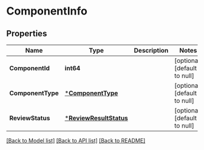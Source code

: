 # ComponentInfo

## Properties
Name | Type | Description | Notes
------------ | ------------- | ------------- | -------------
**ComponentId** | **int64** |  | [optional] [default to null]
**ComponentType** | [***ComponentType**](ComponentType.md) |  | [optional] [default to null]
**ReviewStatus** | [***ReviewResultStatus**](ReviewResultStatus.md) |  | [optional] [default to null]

[[Back to Model list]](../README.md#documentation-for-models) [[Back to API list]](../README.md#documentation-for-api-endpoints) [[Back to README]](../README.md)


